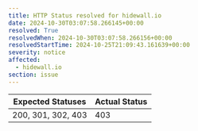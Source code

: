 ```yaml
---
title: HTTP Status resolved for hidewall.io
date: 2024-10-30T03:07:58.266145+00:00
resolved: True
resolvedWhen: 2024-10-30T03:07:58.266156+00:00
resolvedStartTime: 2024-10-25T21:09:43.161639+00:00
severity: notice
affected:
  - hidewall.io
section: issue
---
```


| Expected Statuses | Actual Status  |
|-------------------|----------------|
| 200, 301, 302, 403 | 403 |
